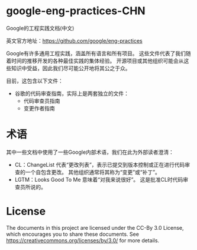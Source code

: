 # google-eng-practices-CHN
Google的工程实践文档(中文)

英文官方地址：https://github.com/google/eng-practices

Google有许多通用工程实践，涵盖所有语言和所有项目。 这些文件代表了我们随着时间的推移开发的各种最佳实践的集体经验。 开源项目或其他组织可能会从这些知识中受益，因此我们尽可能公开地将其公之于众。

目前，这包含以下文件：

* 谷歌的代码审查指南，实际上是两套独立的文件：<br>
  * 代码审查员指南<br>
  * 变更作者指南<br>

# 术语
其中一些文档中使用了一些Google内部术语，我们在此为外部读者澄清：

* CL：ChangeList 代表“更改列表”，表示已提交到版本控制或正在进行代码审查的一个自包含更改。 其他组织通常将其称为“变更”或“补丁”。
* LGTM：Looks Good To Me 意味着“对我来说很好”。 这是批准CL时代码审查员所说的。

# License
The documents in this project are licensed under the CC-By 3.0 License, which encourages you to share these documents. See https://creativecommons.org/licenses/by/3.0/ for more details.
